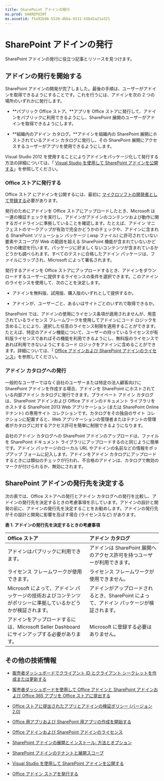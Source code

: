 ```yaml
---
title: SharePoint アドインの発行
ms.prod: SHAREPOINT
ms.assetid: f5a92b98-5520-4bba-9131-b56d2a21a321
---
```



# SharePoint アドインの発行
SharePoint アドインの発行に役立つ記事とリソースを見つけます。
## アドインの発行を開始する
<a name="bk_gettingstarted"> </a>

SharePoint アドインの開発が完了しました。最後の手順は、ユーザーがアドインを取得できるようにすることです。これを行うには、アドインを次の 2 つの場所のいずれかに発行します。




- **パブリック Office ストア。**アプリを Office ストアに発行して、アドインをパブリックに利用できるようにし、SharePoint 展開のユーザーがアドインを取得できるようにします。


- **組織内のアドイン カタログ。**アドインを組織内の SharePoint 展開にホストされているアドイン カタログに発行し、その SharePoint 展開にアクセスするユーザーがアプリを使用できるようにします。


Visual Studio 2012 を使用することによりアドインをパッケージ化して発行する方法の詳細については、「 [Visual Studio を使用して SharePoint アドインを公開する](publish-sharepoint-add-ins-by-using-visual-studio.md)」を参照してください。




### Office ストアに発行する

Office ストア にアドインを公開するには、最初に [マイクロソフトの開発者として登録する](https://sellerdashboard.microsoft.com/Registration)必要があります。 



発行のためにアドインを Office ストアにアップロードしたとき、Microsoft は一連の検証チェックを実行し、アドインがアドインのコンテンツおよび動作に関するガイドラインに準拠していることを確認します。たとえば、アドイン マニフェストのマークアップが有効で完全かどうかのチェックや、アドインに含まれる SharePoint ソリューション パッケージ (.wsp ファイル) に許可されていない要素やスコープが Web の範囲を超える SharePoint 機能が含まれていないかどうかの確認を行います。パッケージに好ましくないコンテンツが含まれているかどうかも調べられます。すべてのテストに合格したアドイン パッケージは、ファイルにラップされ、Microsoft によって署名されます。



発行するアドインを Office ストアにアップロードするとき、アドインをダウンロードするユーザーに提供するライセンスの条件を選択できます。このアドインのライセンスを使用して、次のことを決定します。




- アドインを無料版、試用版、購入版のいずれとして提供するか。


- アドインが、ユーザーごと、あるいはサイトごとのいずれで取得できるか。


SharePoint では、アドインの使用にライセンス条項が適用されませんが、用意されているライセンス フレームワークを使用してアドインにコード ロジックを含めることにより、選択した任意のライセンス制限を適用することができます。たとえば、特定のアドイン機能について、ユーザーの持っているライセンスが有料版ライセンスであればその機能を利用できるようにし、無料版のライセンスであれば利用できないようにするコード ロジックをアドインに含めることができます。詳細については、「 [Office アドインおよび SharePoint アドインのライセンス](http://msdn.microsoft.com/library/3e0e8ff6-66d6-44ff-b0c2-59108ebd9181%28Office.15%29.aspx)」を参照してください。




### アドイン カタログへの発行

一般的なユーザーではなく自社のユーザーまたは特定の法人顧客向けに SharePoint アドインを作成する場合、アドインを SharePoint にホストされている内部アドイン カタログに発行できます。プライベート アドイン カタログは、SharePoint アドインおよび Office アドインのドキュメント ライブラリをホストする SharePoint 2013 Web アプリケーション (または SharePoint Online テナント) の専用サイト コレクションです。カタログをその独自のサイト コレクションに配置すると、Web アプリケーションの管理者またはテナントの管理者がカタログに対するアクセス許可を簡単に制限できるようになります。



会社のアドイン カタログへの SharePoint アドインのアップロードは、ファイルを SharePoint ドキュメント ライブラリにアップロードするのと同じように簡単です。アドイン パッケージのローカル URL やアドインの名前などの情報をポップアップ フォームに記入します。アドインをアドイン カタログにアップロードするときには類似のチェックが行われ、不合格のアドインは、カタログで無効のマークが付けられるか、無効にされます。




## SharePoint アドインの発行先を決定する
<a name="bk_decide"> </a>

次の表では、Office ストアへの発行とアドイン カタログへの発行を比較し、アドインの発行先を決定するときの考慮事項を示しています。アドインの設計と開発の前に、アドインの発行先を決定することをお勧めします。アドインの発行先がその設計と開発に影響を及ぼす場合 (ライセンスなど) があります。




**表 1. アドインの発行先を決定するときの考慮事項**


|**Office ストア**|**アドイン カタログ**|
|:-----|:-----|
|アドインはパブリックに利用できます。  <br/> |アドインは SharePoint 展開へのアクセス許可を持つユーザーが利用できます。  <br/> |
|ライセンス フレームワークが使用できます。  <br/> |ライセンス フレームワークが使用できません。  <br/> |
|Microsoft によって、アドイン パッケージの技術およびコンテンツがポリシーに準拠しているかどうかが検証されます。  <br/> |アドインがアップロードされるとき、SharePoint によって、アドイン パッケージが検証されます。  <br/> |
|アドインをアップロードするには、Microsoft Seller Dashboard にサインアップする必要があります。  <br/> |Microsoft に登録する必要はありません。  <br/> |
 

## その他の技術情報
<a name="bk_addresources"> </a>


-  [販売者ダッシュボードでクライアント ID とクライアント シークレットを作成または更新する](http://msdn.microsoft.com/library/f7852781-922f-4499-9dd4-c266907a8c14%28Office.15%29.aspx)


-  [販売者ダッシュボードを使用して Office アドインと SharePoint アドインおよび Office 365 アプリを Office ストアに提出する](http://msdn.microsoft.com/library/260ef238-0be4-42d6-ba15-1249a8e2ff12%28Office.15%29.aspx)


-  [Office ストアに提出されたアプリとアドインの検証ポリシー (バージョン 2.0)](http://msdn.microsoft.com/library/cd90836a-523e-42f5-ab02-5123cdf9fefe%28Office.15%29.aspx)


-  [Office 用アプリおよび SharePoint 用アプリの作成を開始する](http://msdn.microsoft.com/library/187f8c8c-1b15-471c-80b5-69a40e67deea%28Office.15%29.aspx)


-  [Office アドインおよび SharePoint アドインのライセンス](http://msdn.microsoft.com/library/3e0e8ff6-66d6-44ff-b0c2-59108ebd9181%28Office.15%29.aspx)


-  [SharePoint アドインの展開とインストール: 方法とオプション](deploying-and-installing-sharepoint-add-ins-methods-and-options.md)


-  [SharePoint アドインのテナントと展開スコープ](tenancies-and-deployment-scopes-for-sharepoint-add-ins.md)


-  [Visual Studio を使用して SharePoint アドインを公開する](publish-sharepoint-add-ins-by-using-visual-studio.md)


-  [Office アドイン ストアを発行する](http://social.msdn.microsoft.com/Forums/ja-jp/officestore)



